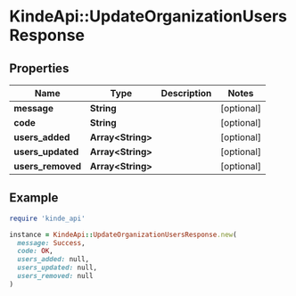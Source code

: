 # KindeApi::UpdateOrganizationUsersResponse

## Properties

| Name | Type | Description | Notes |
| ---- | ---- | ----------- | ----- |
| **message** | **String** |  | [optional] |
| **code** | **String** |  | [optional] |
| **users_added** | **Array&lt;String&gt;** |  | [optional] |
| **users_updated** | **Array&lt;String&gt;** |  | [optional] |
| **users_removed** | **Array&lt;String&gt;** |  | [optional] |

## Example

```ruby
require 'kinde_api'

instance = KindeApi::UpdateOrganizationUsersResponse.new(
  message: Success,
  code: OK,
  users_added: null,
  users_updated: null,
  users_removed: null
)
```

